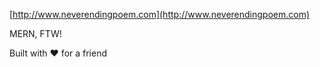 [http://www.neverendingpoem.com](http://www.neverendingpoem.com)

MERN, FTW!

Built with :heart: for a friend
